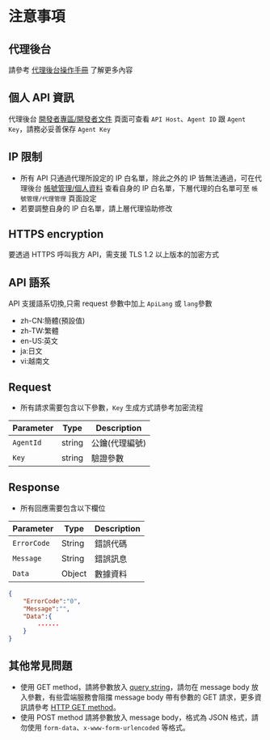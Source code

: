 # 注意事項

## 代理後台

請參考 [代理後台操作手冊](../AgentBackend/manual-cht.md) 了解更多內容

## 個人 API 資訊

代理後台 [開發者專區/開發者文件](../AgentBackend/manual-cht.md#開發者專區) 頁面可查看 `API Host`、`Agent ID` 跟 `Agent Key`，請務必妥善保存 `Agent Key`

## IP 限制

- 所有 API 只通過代理所設定的 IP 白名單，除此之外的 IP 皆無法通過，可在代理後台 [帳號管理/個人資料](../AgentBackend/manual-cht.md#代理基本資料) 查看自身的 IP 白名單，下層代理的白名單可至 `帳號管理/代理管理` 頁面設定 
- 若要調整自身的 IP 白名單，請上層代理協助修改

## HTTPS encryption

要透過 HTTPS 呼叫我方 API，需支援 TLS 1.2 以上版本的加密方式

## API 語系
API 支援語系切換,只需 request 參數中加上 `ApiLang` 或 `lang`參數

- zh-CN:簡體(預設值)
- zh-TW:繁體
- en-US:英文
- ja:日文
- vi:越南文

## Request
- 所有請求需要包含以下參數，`Key` 生成方式請參考加密流程

| Parameter | Type   | Description    |
| --------- | ------ | -------------- |
| `AgentId` | string | 公鑰(代理編號) |
| `Key`     | string | 驗證參數       |

## Response
- 所有回應需要包含以下欄位

| Parameter   | Type   | Description |
| ----------- | ------ | ----------- |
| `ErrorCode` | String | 錯誤代碼      |
| `Message`   | String | 錯誤訊息    |
| `Data`      | Object | 數據資料    |

```json
{ 
    "ErrorCode":"0",
    "Message":"",
    "Data":{
        ......
    }
}
```

## 其他常見問題
- 使用 GET method，請將參數放入 [query string](https://en.wikipedia.org/wiki/Query_string)，請勿在 message body 放入參數，有些雲端服務會阻擋 message body 帶有參數的 GET 請求，更多資訊請參考 [HTTP GET method](https://developer.mozilla.org/en-US/docs/Web/HTTP/Methods/GET)。
- 使用 POST method 請將參數放入 message body，格式為 JSON 格式，請勿使用 `form-data`、`x-www-form-urlencoded` 等格式。


